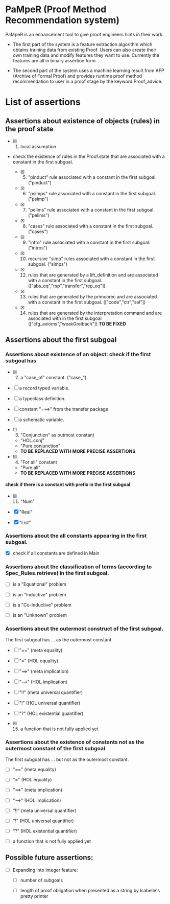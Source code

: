 # PaMpeR (Proof Method Recommendation system)

PaMpeR is an enhancement tool to give proof engineers hints in their work.

- The first part of the system is a feature extraction algorithm which obtains training data from existing Proof.
Users can also create their own training data and modify features they want to use.
Currently the features are all in binary assertion form.

- The second part of the system uses a machine learning result from AFP (Archive of Formal Proof) 
and provides runtime proof method recommendation to user in a proof stage by the keyword Proof_advice.

# List of assertions

## Assertions about existence of objects (rules) in the proof state

- [x] 1. local assumption

- check the existence of rules in the Proof.state that are associated with a constant in the first subgoal.

   - [x] 5. "pinduct" rule associated with a constant in the first subgoal. ("pinduct")

   - [x] 6. "psimps" rule associated with a constant in the first subgoal. ("psimp")

   - [x] 7. "pelims" rule associated with a constant in the first subgoal. ("pelims")

   - [x] 8. "cases" rule associated with a constant in the first subgoal. ("cases")

   - [x] 9. "intro" rule associated with a constant in the first subgoal. ("intros")

   - [x] 10. recursive "simp" rules associated with a constant in the first subgoal. ("simps")
      
   - [x] 12. rules that are generated by a lift_definition and are associated with a constant in the first subgoal. (["abs_eq","rsp","transfer","rep_eq"])

   - [x] 13. rules that are generated by the primcorec and are associated with a constant in the first subgoal. (["code","ctr","sel"])
   
   - [x] 14. rules that are generated by the interpretation command and are associated with in the first subgoal (["cfg_axioms","weakGreibach"]) **TO BE FIXED**

## Assertions about the first subgoal

### Assertions about existence of an object: check if the first subgoal has

- [x] 2. a "case_of" constant. ("case_")

- [ ] a record typed variable.

- [ ] a typeclass definition.

- [ ] constant "===>" from the transfer package

- [ ] a schematic variable.

- [ ] 3. "Conjunction" as outmost constant 
   - "HOL.conj"
   - "Pure.conjunction"
   - **TO BE REPLACED WITH MORE PRECISE ASSERTIONS**

- [x] 4. "For all" constant
   - "Pure.all"
   - **TO BE REPLACED WITH MORE PRECISE ASSERTIONS**

#### check if there is a constant with prefix in the first subgoal

- [x] 11. "Num"

- [x] "Real"

- [x] "List"

### Assertions about the all constants appearing in the first subgoal.

- [x] check if all constants are defined in Main

### Assertions about the classification of terms (according to Spec_Rules.retrieve) in the first subgoal.

- [ ] is a "Equational" problem

- [ ] is an "Inductive" problem

- [ ] is a "Co-Inductive" problem

- [ ] is an "Unknown" problem

### Assertions about the outermost construct of the first subgoal.

The first subgoal has ... as the outermost constant

- [ ] "==" (meta equality)

- [ ] "=" (HOL equality)

- [ ] "==>" (meta implication)

- [ ] "-->" (HOL implication)

- [ ] "!!" (meta universal quantifier)

- [ ] "!" (HOL universal quantifier)

- [ ] "?" (HOL existential quantifier)

- [x] 15. a function that is not fully applied yet

### Assertions about the existence of constants not as the outermost constant of the first subgoal

The first subgoal has ... but not as the outermost constant.

- [ ] "==" (meta equality)

- [ ] "=" (HOL equality)

- [ ] "==>" (meta implication)

- [ ] "-->" (HOL implication)

- [ ] "!!" (meta universal quantifier)

- [ ] "!" (HOL universal quantifier)

- [ ] "?" (HOL existential quantifier)

- [ ] a function that is not fully applied yet

## Possible future assertions:

- [ ] Expanding into integer feature:

   - [ ] number of subgoals

   - [ ] length of proof obligation when presented as a string by Isabelle's pretty printer

